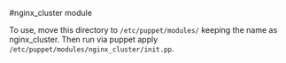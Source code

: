 #nginx_cluster module

To use, move this directory to `/etc/puppet/modules/` keeping the name as nginx_cluster. Then run via puppet apply `/etc/puppet/modules/nginx_cluster/init.pp`.
